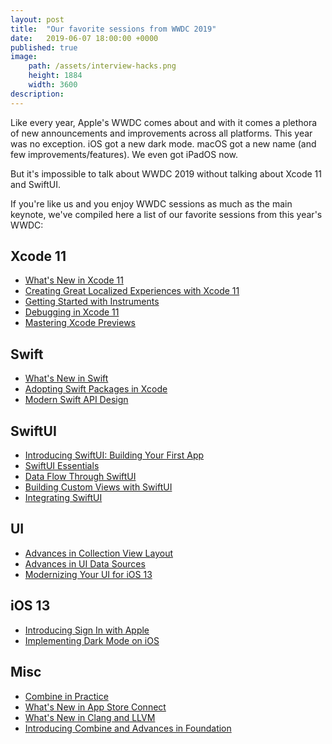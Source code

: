 ```yaml
---
layout: post
title:  "Our favorite sessions from WWDC 2019"
date:   2019-06-07 18:00:00 +0000
published: true
image: 
    path: /assets/interview-hacks.png
    height: 1884
    width: 3600
description: 
---
```


Like every year, Apple's WWDC comes about and with it comes a plethora of new announcements and improvements across all platforms. This year was no exception. iOS got a new dark mode. macOS got a new name (and few improvements/features). We even got iPadOS now. 

But it's impossible to talk about WWDC 2019 without talking about Xcode 11 and SwiftUI. 

If you're like us and you enjoy WWDC sessions as much as the main keynote, we've compiled here a list of our favorite sessions from this year's WWDC: 


## Xcode 11
* [What's New in Xcode 11](https://developer.apple.com/videos/play/wwdc2019/401/)
* [Creating Great Localized Experiences with Xcode 11](https://developer.apple.com/videos/play/wwdc2019/403/)
* [Getting Started with Instruments](https://developer.apple.com/videos/play/wwdc2019/411/)
* [Debugging in Xcode 11](https://developer.apple.com/videos/play/wwdc2019/412/)
* [Mastering Xcode Previews](https://developer.apple.com/videos/play/wwdc2019/233/)

## Swift
* [What's New in Swift](https://developer.apple.com/videos/play/wwdc2019/402/)
* [Adopting Swift Packages in Xcode](https://developer.apple.com/videos/play/wwdc2019/408/)
* [Modern Swift API Design](https://developer.apple.com/videos/play/wwdc2019/415/)

## SwiftUI
* [Introducing SwiftUI: Building Your First App](https://developer.apple.com/videos/play/wwdc2019/204/)
* [SwiftUI Essentials](https://developer.apple.com/videos/play/wwdc2019/216/)
* [Data Flow Through SwiftUI](https://developer.apple.com/videos/play/wwdc2019/226/)
* [Building Custom Views with SwiftUI](https://developer.apple.com/videos/play/wwdc2019/237/)
* [Integrating SwiftUI](https://developer.apple.com/videos/play/wwdc2019/231/)

## UI
* [Advances in Collection View Layout](https://developer.apple.com/videos/play/wwdc2019/215/)
* [Advances in UI Data Sources](https://developer.apple.com/videos/play/wwdc2019/220/)
* [Modernizing Your UI for iOS 13](https://developer.apple.com/videos/play/wwdc2019/224/)

## iOS 13
* [Introducing Sign In with Apple](https://developer.apple.com/videos/play/wwdc2019/706/)
* [Implementing Dark Mode on iOS](https://developer.apple.com/videos/play/wwdc2019/214/)

## Misc 
* [Combine in Practice](https://developer.apple.com/videos/play/wwdc2019/721/)
* [What's New in App Store Connect](https://developer.apple.com/videos/play/wwdc2019/301/)
* [What's New in Clang and LLVM](https://developer.apple.com/videos/play/wwdc2019/409/)
* [Introducing Combine and Advances in Foundation](https://developer.apple.com/videos/play/wwdc2019/711/)












